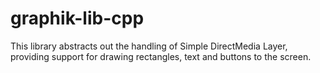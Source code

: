 # graphik-lib-cpp
This library abstracts out the handling of Simple DirectMedia Layer, providing support for drawing rectangles, text and buttons to the screen.
